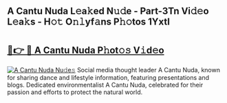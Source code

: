 ## A Cantu Nuda L𝚎a𝚔ed N𝚞𝚍e - Part-3Tn Vi𝚍𝚎o L𝚎a𝚔s - H𝚘𝚝 O𝚗𝚕yf𝚊ns P𝚑𝚘tos 1YxtI

# <h2><a href="http://kfdyeyk.oniu.top/?m=A+Cantu+Nuda">🔗👉 🔴 A Cantu Nuda P𝚑ot𝚘𝚜 V𝚒d𝚎o</a></h2>

[![A Cantu Nuda Nu𝚍e𝚜](https://i.imgur.com/0qMVB7G.gif)](http://kfdyeyk.oniu.top/?m=A+Cantu+Nuda)
Social media thought leader A Cantu Nuda, known for sharing dance and lifestyle information, featuring presentations and blogs. Dedicated environmentalist A Cantu Nuda, celebrated for their passion and efforts to protect the natural world.  
